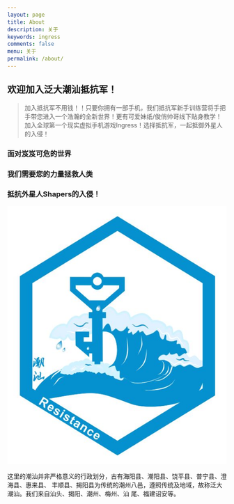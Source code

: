 ```yaml
---
layout: page
title: About
description: 关于
keywords: ingress
comments: false
menu: 关于
permalink: /about/
---
```


## 欢迎加入泛大潮汕抵抗军！

> 加入抵抗军不用钱！！只要你拥有一部手机，我们抵抗军新手训练营将手把手带您进入一个浩瀚的全新世界！更有可爱妹纸/俊俏帅哥线下贴身教学！加入全球第一个现实虚拟手机游戏Ingress！选择抵抗军，一起抵御外星人的入侵！

### 面对岌岌可危的世界

### 我们需要您的力量拯救人类

### 抵抗外星人Shapers的入侵！

![logo](/assets/logo.jpg)

这里的潮汕并非严格意义的行政划分，古有海阳县、潮阳县、饶平县、普宁县、澄海县、惠来县、 丰顺县、揭阳县为传统的潮州八邑，遵照传统及地域，故称泛大潮汕。我们来自汕头、揭阳、潮州、梅州、汕
尾、福建诏安等。
